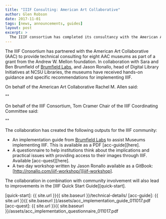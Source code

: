 ```yaml
---
title: "IIIF Consulting: American Art Collaborative"
author: Glen Robson
date: 2017-11-01
tags: [news, announcements, guides]
layout: post
excerpt: >
  The IIIF consortium has completed its consultancy with the American Art Collaborative and are able to share a guide to implement IIIF in Museums and other outputs produced by the consultants.
---
```


The IIIF Consortium has partnered with the American Art Collaborative (AAC) to provide technical consulting for eight AAC museums as part of a grant from the Andrew W. Mellon foundation. In collaboration with Sara and Ben Brumfield of [Brumfield Labs][Brumfield-Labs], and Jason Ronallo, head of Digital Library Initiatives at NCSU Libraries, the museums have received hands-on guidance and specific recommendations for implementing IIIF.

On behalf of the American Art Collaborative Rachel M. Allen said:

""

On behalf of the IIIF Consortium, Tom Cramer Chair of the IIIF Coordinating Committee said:

""

The collaboration has created the following outputs for the IIIF community:

 * An implementation guide from [Brumfield Labs][Brumfield-Labs] to assist Museums implementing IIIF. This is available as a PDF [acc-guide][here].
 * A questionnaire to help institutions think about the implications and practical issues with providing access to their images through IIIF. Available [acc-quest][here].
 * A two day workshop written by Jason Ronallo available as a GitBook: [http://ronallo.com/iiif-workshop/][iiif-workshop].

The collaboration in combination with community involvement will also lead to improvements in the [IIIF Quick Start Guide][quick-start].

[Brumfield-Labs]: http://www.brumfieldlabs.com
[iiif-workshop]: http://ronallo.com/iiif-workshop/
[quick-start]: {{ site.url }}{{ site.baseurl }}/technical-details/
[acc-guide]: {{ site.url }}{{ site.baseurl }}/assets/acc_implementation_guide_011017.pdf
[acc-quest]: {{ site.url }}{{ site.baseurl }}/assets/acc_implementation_questionnaire_011017.pdf
